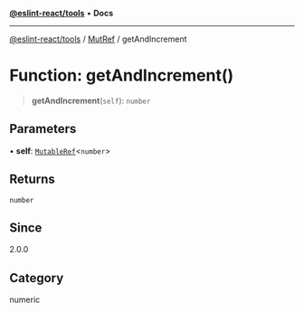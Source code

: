 [**@eslint-react/tools**](../../../README.md) • **Docs**

***

[@eslint-react/tools](../../../README.md) / [MutRef](../README.md) / getAndIncrement

# Function: getAndIncrement()

> **getAndIncrement**(`self`): `number`

## Parameters

• **self**: [`MutableRef`](../interfaces/MutableRef.md)\<`number`\>

## Returns

`number`

## Since

2.0.0

## Category

numeric
